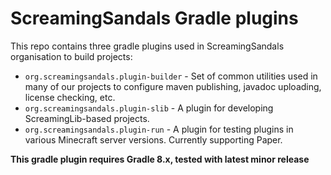 # ScreamingSandals Gradle plugins

This repo contains three gradle plugins used in ScreamingSandals organisation to build projects:

* `org.screamingsandals.plugin-builder` - Set of common utilities used in many of our projects to configure maven publishing, javadoc uploading, license checking, etc.
* `org.screamingsandals.plugin-slib` - A plugin for developing ScreamingLib-based projects.
* `org.screamingsandals.plugin-run` - A plugin for testing plugins in various Minecraft server versions. Currently supporting Paper.

**This gradle plugin requires Gradle 8.x, tested with latest minor release**